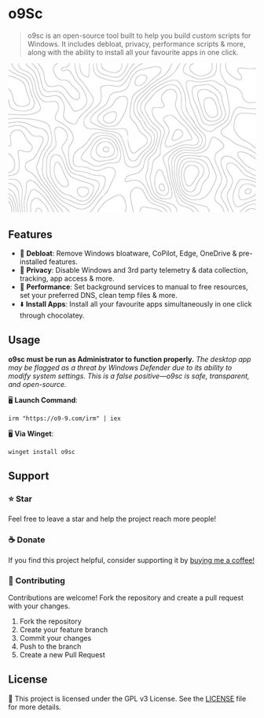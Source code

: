 <h1 style="color: var(--cta);">o9Sc</h1>

> o9sc is an open-source tool built to help you build custom scripts for Windows. It includes debloat, privacy, performance scripts & more, along with the ability to install all your favourite apps in one click.

![App Screenshot](assets/img/o9sc.webp)

## Features

- 🧹 **Debloat**: Remove Windows bloatware, CoPilot, Edge, OneDrive & pre-installed features.
- 🔏 **Privacy**: Disable Windows and 3rd party telemetry & data collection, tracking, app access & more.
- 🚀 **Performance**: Set background services to manual to free resources, set your preferred DNS, clean temp files & more.
- ⬇️ **Install Apps**: Install all your favourite apps simultaneously in one click through chocolatey.

## Usage

**o9sc must be run as Administrator to function properly.**
_The desktop app may be flagged as a threat by Windows Defender due to its ability to modify system settings. This is a false positive—o9sc is safe, transparent, and open-source._

🖥️ **Launch Command**:

```
irm "https://o9-9.com/irm" | iex
```

🖥️ **Via Winget**:

```
winget install o9sc
```

## Support

### ⭐ Star

Feel free to leave a star and help the project reach more people!

### ☕ Donate

If you find this project helpful, consider supporting it by [buying me a coffee!](https://ko-fi.com/o99)

### 👷 Contributing

Contributions are welcome! Fork the repository and create a pull request with your changes.

1. Fork the repository
2. Create your feature branch
3. Commit your changes
4. Push to the branch
5. Create a new Pull Request

## License

📒 This project is licensed under the GPL v3 License. See the [LICENSE](LICENSE) file for more details.
